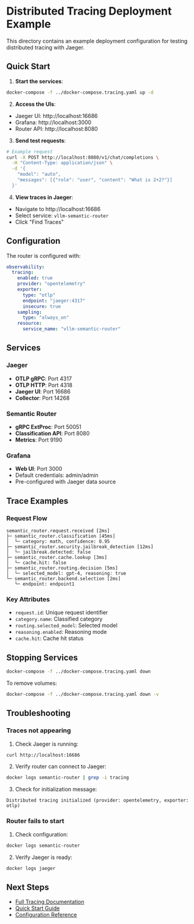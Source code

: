 # Distributed Tracing Deployment Example

This directory contains an example deployment configuration for testing distributed tracing with Jaeger.

## Quick Start

1. **Start the services**:

```bash
docker-compose -f ../docker-compose.tracing.yaml up -d
```

2. **Access the UIs**:

- Jaeger UI: http://localhost:16686
- Grafana: http://localhost:3000
- Router API: http://localhost:8080

3. **Send test requests**:

```bash
# Example request
curl -X POST http://localhost:8080/v1/chat/completions \
  -H "Content-Type: application/json" \
  -d '{
    "model": "auto",
    "messages": [{"role": "user", "content": "What is 2+2?"}]
  }'
```

4. **View traces in Jaeger**:

- Navigate to http://localhost:16686
- Select service: `vllm-semantic-router`
- Click "Find Traces"

## Configuration

The router is configured with:

```yaml
observability:
  tracing:
    enabled: true
    provider: "opentelemetry"
    exporter:
      type: "otlp"
      endpoint: "jaeger:4317"
      insecure: true
    sampling:
      type: "always_on"
    resource:
      service_name: "vllm-semantic-router"
```

## Services

### Jaeger

- **OTLP gRPC**: Port 4317
- **OTLP HTTP**: Port 4318
- **Jaeger UI**: Port 16686
- **Collector**: Port 14268

### Semantic Router

- **gRPC ExtProc**: Port 50051
- **Classification API**: Port 8080
- **Metrics**: Port 9190

### Grafana

- **Web UI**: Port 3000
- Default credentials: admin/admin
- Pre-configured with Jaeger data source

## Trace Examples

### Request Flow

```
semantic_router.request.received [2ms]
├─ semantic_router.classification [45ms]
│  └─ category: math, confidence: 0.95
├─ semantic_router.security.jailbreak_detection [12ms]
│  └─ jailbreak.detected: false
├─ semantic_router.cache.lookup [3ms]
│  └─ cache.hit: false
├─ semantic_router.routing.decision [5ms]
│  └─ selected_model: gpt-4, reasoning: true
└─ semantic_router.backend.selection [2ms]
   └─ endpoint: endpoint1
```

### Key Attributes

- `request.id`: Unique request identifier
- `category.name`: Classified category
- `routing.selected_model`: Selected model
- `reasoning.enabled`: Reasoning mode
- `cache.hit`: Cache hit status

## Stopping Services

```bash
docker-compose -f ../docker-compose.tracing.yaml down
```

To remove volumes:

```bash
docker-compose -f ../docker-compose.tracing.yaml down -v
```

## Troubleshooting

### Traces not appearing

1. Check Jaeger is running:

```bash
curl http://localhost:16686
```

2. Verify router can connect to Jaeger:

```bash
docker logs semantic-router | grep -i tracing
```

3. Check for initialization message:

```
Distributed tracing initialized (provider: opentelemetry, exporter: otlp)
```

### Router fails to start

1. Check configuration:

```bash
docker logs semantic-router
```

2. Verify Jaeger is ready:

```bash
docker logs jaeger
```

## Next Steps

- [Full Tracing Documentation](../../website/docs/tutorials/observability/distributed-tracing.md)
- [Quick Start Guide](../../website/docs/tutorials/observability/tracing-quickstart.md)
- [Configuration Reference](../../config/config.production.yaml)
